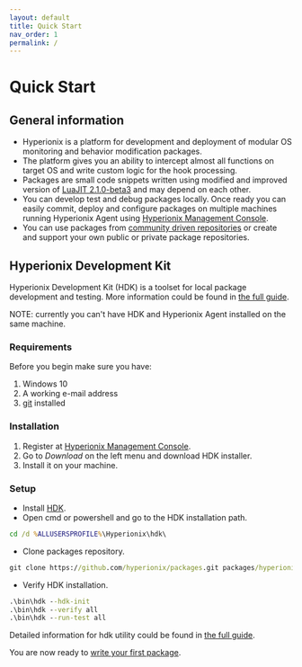 ```yaml
---
layout: default
title: Quick Start
nav_order: 1
permalink: /
---
```


# Quick Start

## General information
* Hyperionix is a platform for development and deployment of modular OS monitoring and behavior modification packages.
* The platform gives you an ability to intercept almost all functions on target OS and write custom logic for the hook processing.
* Packages are small code snippets written using modified and improved version of <a href="https://luajit.org/" target="_blank">LuaJIT 2.1.0-beta3</a> and may depend on each other.
* You can develop test and debug packages locally. Once ready you can easily commit, deploy and configure packages on multiple machines running Hyperionix Agent using <a href="https://admin.hyperionix.com/" target="_blank">Hyperionix Management Console</a>.
* You can use packages from <a href="https://github.com/topics/hyperionix-packages" target="_blank">community driven repositories</a> or create and support your own public or private package repositories.

## Hyperionix Development Kit

Hyperionix Development Kit (HDK) is a toolset for local package development and testing. More information could be found in [the full guide](hdk).

NOTE: currently you can't have HDK and Hyperionix Agent installed on the same machine.

### Requirements
Before you begin make sure you have:
1. Windows 10
2. A working e-mail address
3. [git](https://git-scm.com/downloads) installed

### Installation
1. Register at <a href="https://admin.hyperionix.com/" target="_blank">Hyperionix Management Console</a>.
2. Go to *Download* on the left menu and download HDK installer.
3. Install it on your machine.

### Setup
* Install [HDK](hdk).
* Open cmd or powershell and go to the HDK installation path.
```bat
cd /d %ALLUSERSPROFILE%\Hyperionix\hdk\
```
* Clone packages repository.
```bat
git clone https://github.com/hyperionix/packages.git packages/hyperionix/
```
* Verify HDK installation.
```bat
.\bin\hdk --hdk-init
.\bin\hdk --verify all
.\bin\hdk --run-test all
```
Detailed information for hdk utility could be found in [the full guide](hdk).

You are now ready to [write your first package](guide).

